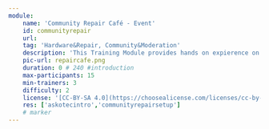```yaml
---
module:
    name: 'Community Repair Café - Event'
    id: communityrepair
    url: 
    tag: 'Hardware&Repair, Community&Moderation'
    description: 'This Training Module provides hands on expierence on how to help your community repair broken devices and exchange knowledge. You will need Experts3'
    pic-url: repaircafe.png
    duration: 0 # 240 #introduction
    max-participants: 15
    min-trainers: 3
    difficulty: 2
    license: '[CC-BY-SA 4.0](https://choosealicense.com/licenses/cc-by-sa-4.0/)'
    res: ['askotecintro','communityrepairsetup']
    # marker
---  
```

